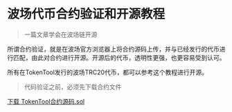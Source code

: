# 波场代币合约验证和开源教程



> 一篇文章学会在波场链开源

所谓合约验证，就是在波场官方浏览器上将合约源码上传，并与已经发行的代币进行匹配，由此对合约进行开源。开源后的代币，透明性更强，也更容易受到认可。

所有在TokenTool发行的波场TRC20代币，都可以参考这个教程进行开源。

> 代码验证之前，必须先下载合约文件

[下载 TokenTool合约源码.sol](../.gitbook/assets/tron/verify/coinToken.sol)

